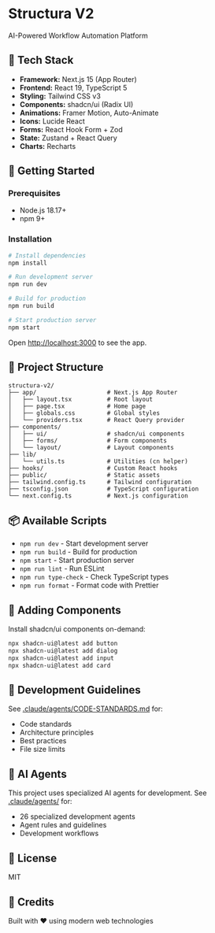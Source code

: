 # Structura V2

AI-Powered Workflow Automation Platform

## 🚀 Tech Stack

- **Framework:** Next.js 15 (App Router)
- **Frontend:** React 19, TypeScript 5
- **Styling:** Tailwind CSS v3
- **Components:** shadcn/ui (Radix UI)
- **Animations:** Framer Motion, Auto-Animate
- **Icons:** Lucide React
- **Forms:** React Hook Form + Zod
- **State:** Zustand + React Query
- **Charts:** Recharts

## 🏃 Getting Started

### Prerequisites

- Node.js 18.17+
- npm 9+

### Installation

```bash
# Install dependencies
npm install

# Run development server
npm run dev

# Build for production
npm run build

# Start production server
npm start
```

Open [http://localhost:3000](http://localhost:3000) to see the app.

## 📁 Project Structure

```
structura-v2/
├── app/                    # Next.js App Router
│   ├── layout.tsx          # Root layout
│   ├── page.tsx            # Home page
│   ├── globals.css         # Global styles
│   └── providers.tsx       # React Query provider
├── components/
│   ├── ui/                 # shadcn/ui components
│   ├── forms/              # Form components
│   └── layout/             # Layout components
├── lib/
│   └── utils.ts            # Utilities (cn helper)
├── hooks/                  # Custom React hooks
├── public/                 # Static assets
├── tailwind.config.ts      # Tailwind configuration
├── tsconfig.json           # TypeScript configuration
└── next.config.ts          # Next.js configuration
```

## 📦 Available Scripts

- `npm run dev` - Start development server
- `npm run build` - Build for production
- `npm start` - Start production server
- `npm run lint` - Run ESLint
- `npm run type-check` - Check TypeScript types
- `npm run format` - Format code with Prettier

## 🎨 Adding Components

Install shadcn/ui components on-demand:

```bash
npx shadcn-ui@latest add button
npx shadcn-ui@latest add dialog
npx shadcn-ui@latest add input
npx shadcn-ui@latest add card
```

## 📝 Development Guidelines

See [.claude/agents/CODE-STANDARDS.md](.claude/agents/CODE-STANDARDS.md) for:
- Code standards
- Architecture principles
- Best practices
- File size limits

## 🤖 AI Agents

This project uses specialized AI agents for development. See [.claude/agents/](.claude/agents/) for:
- 26 specialized development agents
- Agent rules and guidelines
- Development workflows

## 📄 License

MIT

## 🙏 Credits

Built with ❤️ using modern web technologies
